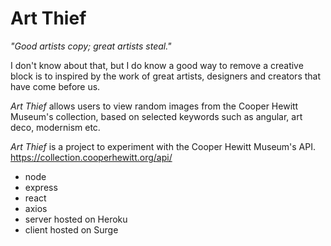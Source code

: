 # Art Thief

_"Good artists copy; great artists steal."_ 

I don't know about that, but I do know a good way to remove a creative block is to inspired by the work of great artists, designers and creators that have come before us. 

_Art Thief_ allows users to view random images from the Cooper Hewitt Museum's collection, based on selected keywords such as angular, art deco, modernism etc. 

_Art Thief_ is a project to experiment with the Cooper Hewitt Museum's API.
https://collection.cooperhewitt.org/api/

- node
- express
- react
- axios
- server hosted on Heroku
- client hosted on Surge
